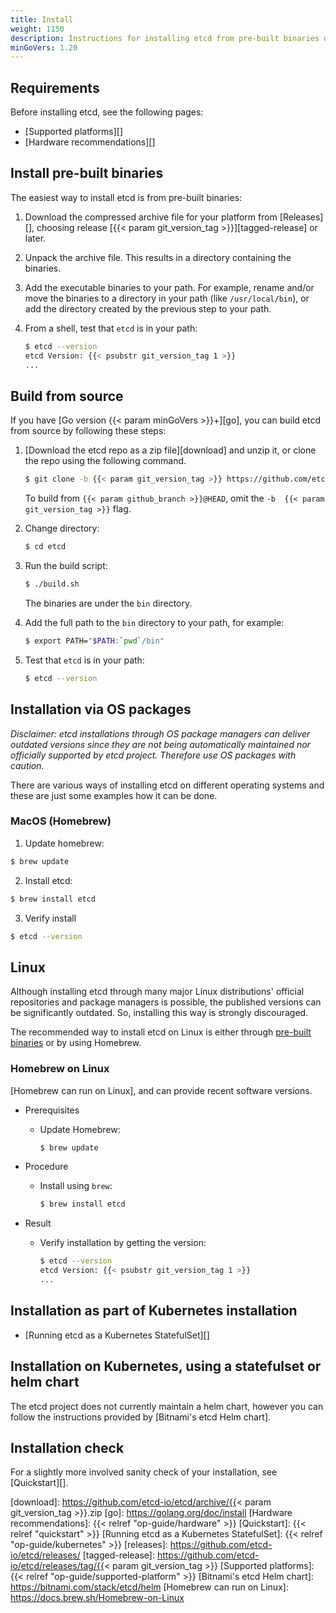 ```yaml
---
title: Install
weight: 1150
description: Instructions for installing etcd from pre-built binaries or from source.
minGoVers: 1.20
---
```


## Requirements

Before installing etcd, see the following pages:

- [Supported platforms][]
- [Hardware recommendations][]

## Install pre-built binaries

The easiest way to install etcd is from pre-built binaries:

 1. Download the compressed archive file for your platform from [Releases][],
    choosing release [{{< param git_version_tag >}}][tagged-release] or later.
 2. Unpack the archive file. This results in a directory containing the binaries.
 3. Add the executable binaries to your path. For example, rename and/or move
    the binaries to a directory in your path (like `/usr/local/bin`), or add the
    directory created by the previous step to your path.
 4. From a shell, test that `etcd` is in your path:

    ```sh
    $ etcd --version
    etcd Version: {{< psubstr git_version_tag 1 >}}
    ...
    ```

## Build from source

If you have [Go version {{< param minGoVers >}}+][go], you can build etcd from
source by following these steps:

 1. [Download the etcd repo as a zip file][download] and unzip it, or clone the
    repo using the following command.

    ```sh
    $ git clone -b {{< param git_version_tag >}} https://github.com/etcd-io/etcd.git
    ```
    To build from `{{< param github_branch >}}@HEAD`, omit the `-b  {{< param
    git_version_tag >}}` flag.

 2. Change directory:

    ```sh
    $ cd etcd
    ```
 3. Run the build script:

    ```sh
    $ ./build.sh
    ```

    The binaries are under the `bin` directory.

 4. Add the full path to the `bin` directory to your path, for example:

    ```sh
    $ export PATH="$PATH:`pwd`/bin"
    ```

 5. Test that `etcd` is in your path:

    ```sh
    $ etcd --version
    ```

## Installation via OS packages
*Disclaimer: etcd installations through OS package managers can deliver outdated versions since they are not being automatically maintained nor officially supported by etcd project. Therefore use OS packages with caution.*

There are various ways of installing etcd on different operating systems and these are just some examples how it can be done.

### MacOS (Homebrew)

1. Update homebrew:
```sh
$ brew update
```

2. Install etcd:
```sh
$ brew install etcd
```

3. Verify install
```sh
$ etcd --version
```

## Linux

Although installing etcd through many major Linux distributions' official repositories and package managers is possible, the published versions can be significantly outdated. So, installing this way is strongly discouraged.

The recommended way to install etcd on Linux is either through [pre-built binaries](#install-pre-built-binaries) or by using Homebrew.

### Homebrew on Linux

[Homebrew can run on Linux], and can provide recent software versions.

- Prerequisites
  - Update Homebrew:

    ```sh
    $ brew update
    ```

- Procedure
  - Install using `brew`:

    ```sh
    $ brew install etcd
    ```

- Result
  - Verify installation by getting the version:

    ```sh
    $ etcd --version
    etcd Version: {{< psubstr git_version_tag 1 >}}
    ...
    ```

## Installation as part of Kubernetes installation

- [Running etcd as a Kubernetes StatefulSet][]

## Installation on Kubernetes, using a statefulset or helm chart

The etcd project does not currently maintain a helm chart, however you can follow the instructions provided by [Bitnami's etcd Helm chart].

## Installation check

For a slightly more involved sanity check of your installation, see
[Quickstart][].

[download]: https://github.com/etcd-io/etcd/archive/{{< param git_version_tag >}}.zip
[go]: https://golang.org/doc/install
[Hardware recommendations]: {{< relref "op-guide/hardware" >}}
[Quickstart]: {{< relref "quickstart" >}}
[Running etcd as a Kubernetes StatefulSet]: {{< relref "op-guide/kubernetes" >}}
[releases]: https://github.com/etcd-io/etcd/releases/
[tagged-release]: https://github.com/etcd-io/etcd/releases/tag/{{< param git_version_tag >}}
[Supported platforms]: {{< relref "op-guide/supported-platform" >}}
[Bitnami's etcd Helm chart]: https://bitnami.com/stack/etcd/helm
[Homebrew can run on Linux]: <https://docs.brew.sh/Homebrew-on-Linux>
